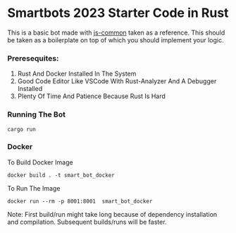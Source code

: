 # Smartbots 2023 Starter Code in Rust

This is a basic bot made with  [js-common](https://github.com/Bhoos/smartbots-2023-starter-code/tree/master/js-common) taken as a reference. This should be taken as a boilerplate on top of which you should implement your logic. 



### Preresequites:

1. Rust And Docker Installed In The System
2. Good Code Editor Like VSCode With Rust-Analyzer And A Debugger Installed
3. Plenty Of Time And Patience Because Rust Is Hard 


### Running The Bot

    cargo run 

  

### Docker

To Build Docker Image

    docker build . -t smart_bot_docker 

To Run The Image

    docker run --rm -p 8001:8001  smart_bot_docker


Note: First build/run might take long because of dependency installation and compilation. Subsequent builds/runs will be faster.